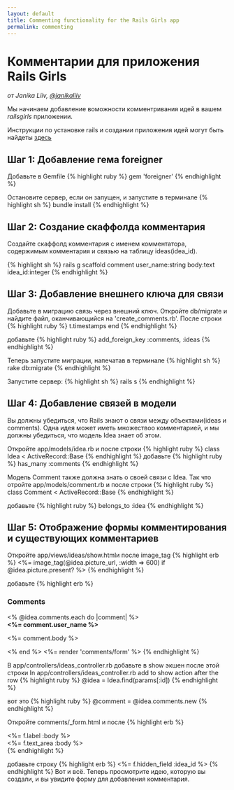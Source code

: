 ```yaml
---
layout: default
title: Commenting functionality for the Rails Girls app
permalink: commenting
---
```

# Комментарии для приложения Rails Girls
*от Janika Liiv, [@janikaliiv](https://twitter.com/janikaliiv)*

Мы начинаем добавление воможности комментривания идей в вашем *railsgirls* приложении.

Инструкции по установке rails и создании приложения идей могут быть найдеты [здесь](/app)

## Шаг 1: Добавление гема foreigner

Добавьте в Gemfile
{% highlight ruby %}
gem 'foreigner'
{% endhighlight %}

Остановите сервер, если он запущен, и запустите в терминале
{% highlight sh %}
bundle install
{% endhighlight %}

## Шаг 2: Создание скаффолда комментария

Создайте скаффолд комментария с именем комментатора, содержимым комментария и связью на таблицу ideas(idea_id).

{% highlight sh %}
rails g scaffold comment user_name:string body:text idea_id:integer
{% endhighlight %}

## Шаг 3: Добавление внешнего ключа для связи

Добавьте в миграцию связь через внешний ключ. Откройте db/migrate и найдите файл, оканчивающийся на 'create_comments.rb'. После строки
{% highlight ruby %}
t.timestamps
end
{% endhighlight %}

добавьте
{% highlight ruby %}
add_foreign_key :comments, :ideas
{% endhighlight %}

Теперь запустите миграции, напечатав в терминале
{% highlight sh %}
rake db:migrate
{% endhighlight %}

Запустите сервер:
{% highlight sh %}
rails s
{% endhighlight %}

## Шаг 4: Добавление связей в модели

Вы должны убедиться, что Rails знают о связи между объектами(ideas и comments).
Одна идея может иметь множествоо комментарией, и мы должны убедиться, что модель Idea знает об этом.

Откройте app/models/idea.rb и после строки
{% highlight ruby %}
class Idea < ActiveRecord::Base
{% endhighlight %}
добавьте
{% highlight ruby %}
has_many :comments
{% endhighlight %}

Модель Comment также должна знать о своей связи с Idea. Так что отройте app/models/comment.rb и после строки
{% highlight ruby %}
class Comment < ActiveRecord::Base
{% endhighlight %}

добавьте
{% highlight ruby %}
belongs_to :idea
{% endhighlight %}

## Шаг 5: Отображение формы комментирования и существующих комментариев

Откройте app/views/ideas/show.htmlи после image_tag
{% highlight erb %}
<%= image_tag(@idea.picture_url, :width => 600) if @idea.picture.present? %>
{% endhighlight %}

добавьте
{% highlight erb %}
<h3>Comments</h3>
<% @idea.comments.each do |comment| %>
  <div>
    <strong><%= comment.user_name %></strong>
    <br />
    <p><%= comment.body %><p>
  </div>
<% end %>
<%= render 'comments/form' %>
{% endhighlight %}

В app/controllers/ideas_controller.rb добавьте в show экшен после этой строки
In app/controllers/ideas_controller.rb add to show action after the row
{% highlight ruby %}
@idea = Idea.find(params[:id])
{% endhighlight %}

вот это
{% highlight ruby %}
@comment = @idea.comments.new
{% endhighlight %}

Откройте comments/_form.html и после
{% highlight erb %}
  <div class="field">
    <%= f.label :body %><br />
    <%= f.text_area :body %>
  </div>
{% endhighlight %}

добавьте строку
{% highlight erb %}
<%= f.hidden_field :idea_id %>
{% endhighlight %}
Вот и всё. Теперь просмотрите идею, которую вы создали, и вы увидите форму для добавления комментария.